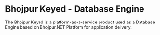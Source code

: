 # Bhojpur Keyed - Database Engine

The Bhojpur Keyed is a platform-as-a-service product used as a Database Engine based on Bhojpur.NET Platform for application delivery.

